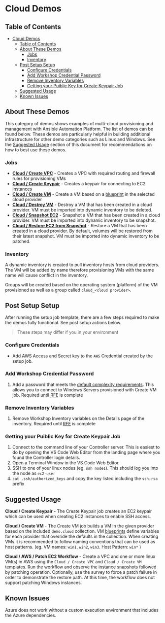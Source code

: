 # Cloud Demos

## Table of Contents
- [Cloud Demos](#cloud-demos)
  - [Table of Contents](#table-of-contents)
  - [About These Demos](#about-these-demos)
    - [Jobs](#jobs)
    - [Inventory](#inventory)
  - [Post Setup Setup](#post-setup-setup)
    - [Configure Credentials](#configure-credentials)
    - [Add Workshop Credential Password](#add-workshop-credential-password)
    - [Remove Inventory Variables](#remove-inventory-variables)
    - [Getting your Puiblic Key for Create Keypair Job](#getting-your-puiblic-key-for-create-keypair-job)
  - [Suggested Usage](#suggested-usage)
  - [Known Issues](#known-issues)

## About These Demos
This category of demos shows examples of multi-cloud provisioning and management with Ansible Automation Platform. The list of demos can be found below. These demos are particularly helpful in building additional infrastructure for other demo categories such as Linux and Windows. See the [Suggested Usage](#suggested-usage) section of this document for recommendations on how to best use these demos.

### Jobs

- [**Cloud / Create VPC**](create_vpc.yml) - Creates a VPC with required routing and firewall rules for provisioning VMs
- [**Cloud / Create Keypair**](aws_key.yml) - Creates a keypair for connecting to EC2 instances
- [**Cloud / Create VM**](create_vm.yml) - Create a VM based on a [blueprint](blueprints/) in the selected cloud provider
- [**Cloud / Destroy VM**](destroy_vm.yml) - Destroy a VM that has been created in a cloud provider. VM must be imported into dynamic inventory to be deleted.
- [**Cloud / Snapshot EC2**](snapshot_ec2.yml) - Snapshot a VM that has been created in a cloud provider. VM must be imported into dynamic inventory to be snapshot.
- [**Cloud / Restore EC2 from Snapshot**](snapshot_ec2.yml) - Restore a VM that has been created in a cloud provider.  By default, volumes will be restored from their latest snapshot. VM must be imported into dynamic inventory to be patched.

### Inventory

A dynamic inventory is created to pull inventory hosts from cloud providers. The VM will be added by name therefore provisioning VMs with the same name will cause conflict in the inventory.

Groups will be created based on the operating system (platform) of the VM provisioned as well as a group called `cloud_<cloud provider>`.

## Post Setup Setup
After running the setup job template, there are a few steps required to make the demos fully functional. See post setup actions below.

   > These steps may differ if you in your environment

### Configure Credentials

- Add AWS Access and Secret key to the `AWS` Credential created by the setup job.

### Add Workshop Credential Password

1) Add a password that meets the [default complexity requirements](https://learn.microsoft.com/en-us/windows/security/threat-protection/security-policy-settings/password-must-meet-complexity-requirements#reference). This allows you to connect to Windows Servers provisioned with Create VM job. Required until [RFE](https://github.com/ansible/workshops/issues/1597]) is complete

### Remove Inventory Variables

1) Remove Workshop Inventory variables on the Details page of the inventory. Required until [RFE](https://github.com/ansible/workshops/issues/1597]) is complete

### Getting your Puiblic Key for Create Keypair Job

1) Connect to the command line of your Controller server. This is easiest to do by opening the VS Code Web Editor from the landing page where you found the Controller login details.
2) Open a Terminal Window in the VS Code Web Editor.
3) SSH to one of your linux nodes (eg. `ssh node1`). This should log you into the node as `ec2-user`
4) `cat .ssh/authorized_keys` and copy the key listed including the  `ssh-rsa` prefix


## Suggested Usage

**Cloud / Create Keypair** - The Create Keypair job creates an EC2 keypair which can be used when creating EC2 instances to enable SSH access.

**Cloud / Create VM** - The Create VM job builds a VM in the given provider based on the included `demo.cloud` collection. VM [blueprints](blueprints/) define variables for each provider that override the defaults in the collection. When creating VMs it is recommended to follow naming conventions that can be used as host patterns. (eg. VM names: `win1`, `win2`, `win3`.  Host Pattern: `win*` )

**Cloud / AWS / Patch EC2 Workflow** - Create a VPC and one or more linux VM(s) in AWS using the `Cloud / Create VPC` and `Cloud / Create VM` templates. Run the workflow and observe the instance snapshots followed by patching operation. Optionally, use the survey to force a patch failure in order to demonstrate the restore path. At this time, the workflow does not support patching Windows instances.

## Known Issues
Azure does not work without a custom execution environment that includes the Azure dependencies.
